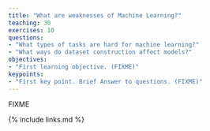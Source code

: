 ```yaml
---
title: "What are weaknesses of Machine Learning?"
teaching: 30
exercises: 10
questions:
- "What types of tasks are hard for machine learning?"
- "What ways do dataset construction affect models?"
objectives:
- "First learning objective. (FIXME)"
keypoints:
- "First key point. Brief Answer to questions. (FIXME)"
---
```

FIXME

{% include links.md %}